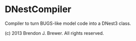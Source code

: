 DNestCompiler
=============

Compiler to turn BUGS-like model code into a DNest3 class.

(c) 2013 Brendon J. Brewer. All rights reserved.
